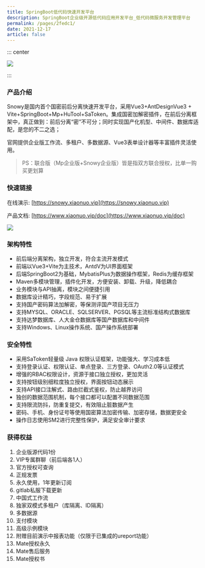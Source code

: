 ```yaml
---
title: SpringBoot低代码快速开发平台
description: SpringBoot企业级开源低代码应用开发平台_低代码微服务开发管理平台
permalink: /pages/2fedc1/
date: 2021-12-17
article: false
---
```


::: center

<img align="center" src="/img/springboot.png"/>

:::


### 产品介绍

Snowy是国内首个国密前后分离快速开发平台，采用Vue3+AntDesignVue3 + Vite+SpringBoot+Mp+HuTool+SaToken。集成国密加解密插件，在前后分离框架中，真正做到：前后分离“密”不可分；同时实现国产化机型、中间件、数据库适配，是您的不二之选；

官网提供企业版工作流、多租户、多数据源、Vue3表单设计器等丰富插件灵活使用。

> PS：联合版（Mp企业版+Snowy企业版）皆是指双方联合授权，比单一购买更划算

### 快速链接

在线演示: [https://snowy.xiaonuo.vip](https://snowy.xiaonuo.vip)

产品文档: [https://www.xiaonuo.vip/doc](https://www.xiaonuo.vip/doc)


![](https://pan.xiaonuo.vip/?explorer/share/file&hash=87aezjDgKhZAtVBvlw0lkiiLfz6MmgIF3Q4aRp6B9pjbP10oHPz4QXrR&name=/admin_index_01.0edb73a4.png
)

### 架构特性

- 前后端分离架构，独立开发，符合主流开发模式
- 前端以Vue3+Vite为主技术，AntdV为UI界面框架
- 后端SpringBoot2为基础，MybatisPlus为数据操作框架，Redis为缓存框架
- Maven多模块管理，插件化开发，方便安装、卸载、升级，降低耦合
- 业务模块与API抽离，模块之间便捷引用
- 数据库设计精巧，字段规范、易于扩展
- 支持国产密码算法加解密，等保测评国产项目无压力
- 支持MYSQL、ORACLE、SQLSERVER、PGSQL等主流标准结构式数据库
- 支持达梦数据库、人大金仓数据库等国产数据库和中间件
- 支持Windows、Linux操作系统、国产操作系统部署

### 安全特性

- 采用SaToken轻量级 Java 权限认证框架，功能强大、学习成本低
- 支持登录认证、权限认证、单点登录、三方登录、OAuth2.0等认证模式
- 增强的RBAC权限设计，资源于接口独立授权，更加灵活
- 支持按钮级别细粒度独立授权，界面按钮动态展示
- 支持API接口注解式、路由拦截式鉴权，防止越界访问
- 独创的数据范围机制，每个接口都可以配置不同数据范围
- 支持限流防抖，防重复提交，有效阻止脏数据产生
- 密码、手机、身份证号等使用国密算法加密传输、加密存储，数据更安全
- 操作日志使用SM2进行完整性保护，满足安全审计要求

### 获得权益

1. 企业版源代码1份
2. VIP专属群聊（前后端各1人）
3. 官方授权可查询
4. 正规发票
5. 永久使用，1年更新订阅
6. gitlab私服下载更新
7. 中国式工作流
8. 独家双模式多租户（库隔离、ID隔离）
9. 多数据源
10. 支付模块
11. 高级示例模块
12. 附赠目前演示中报表功能（仅限于已集成的ureport功能）
13. Mate授权永久
14. Mate售后服务
15. Mate授权书
